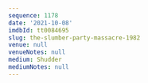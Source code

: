 ```yaml
---
sequence: 1178
date: '2021-10-08'
imdbId: tt0084695
slug: the-slumber-party-massacre-1982
venue: null
venueNotes: null
medium: Shudder
mediumNotes: null
---
```


